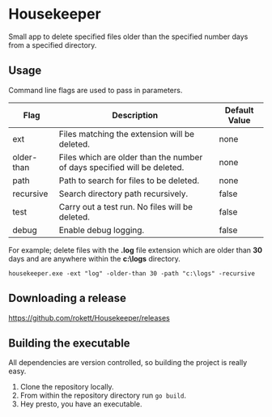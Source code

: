 # Housekeeper
Small app to delete specified files older than the specified number days from a specified directory.

## Usage
Command line flags are used to pass in parameters.

| Flag       | Description                                                              | Default Value |
| ---------- | ------------------------------------------------------------------------ | ------------- |
| ext        | Files matching the extension will be deleted.                            | none          |
| older-than | Files which are older than the number of days specified will be deleted. | none          |
| path       | Path to search for files to be deleted.                                  | none          |
| recursive  | Search directory path recursively.                                       | false         |
| test       | Carry out a test run.  No files will be deleted.                         | false         |
| debug      | Enable debug logging.                                                    | false         |

For example; delete files with the **.log** file extension which are older than **30** days and are anywhere within the **c:\logs** directory.

````
housekeeper.exe -ext "log" -older-than 30 -path "c:\logs" -recursive
````

## Downloading a release
https://github.com/rokett/Housekeeper/releases

## Building the executable
All dependencies are version controlled, so building the project is really easy.

1. Clone the repository locally.
2. From within the repository directory run `go build`.
3. Hey presto, you have an executable.
